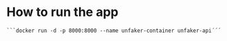 # How to run the app

```docker build -t unfaker-api .´´´
```docker run -d -p 8000:8000 --name unfaker-container unfaker-api´´´